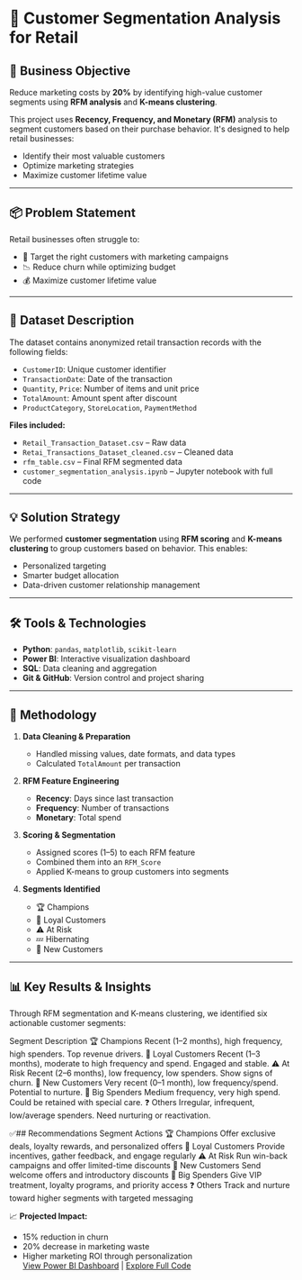 # 🧠 Customer Segmentation Analysis for Retail

## 🎯 Business Objective  
Reduce marketing costs by **20%** by identifying high-value customer segments using **RFM analysis** and **K-means clustering**.

This project uses **Recency, Frequency, and Monetary (RFM)** analysis to segment customers based on their purchase behavior. It's designed to help retail businesses:
- Identify their most valuable customers
- Optimize marketing strategies
- Maximize customer lifetime value

---

## 📦 Problem Statement  

Retail businesses often struggle to:
- 🎯 Target the right customers with marketing campaigns  
- 📉 Reduce churn while optimizing budget  
- 💰 Maximize customer lifetime value

---

## 📂 Dataset Description  

The dataset contains anonymized retail transaction records with the following fields:

- `CustomerID`: Unique customer identifier  
- `TransactionDate`: Date of the transaction  
- `Quantity`, `Price`: Number of items and unit price  
- `TotalAmount`: Amount spent after discount  
- `ProductCategory`, `StoreLocation`, `PaymentMethod`  

**Files included:**
- `Retail_Transaction_Dataset.csv` – Raw data  
- `Retai_Transactions_Dataset_cleaned.csv` – Cleaned data  
- `rfm_table.csv` – Final RFM segmented data  
- `customer_segmentation_analysis.ipynb` – Jupyter notebook with full code  

---

## 💡 Solution Strategy  

We performed **customer segmentation** using **RFM scoring** and **K-means clustering** to group customers based on behavior. This enables:
- Personalized targeting
- Smarter budget allocation
- Data-driven customer relationship management

---

## 🛠️ Tools & Technologies  

- **Python**: `pandas`, `matplotlib`, `scikit-learn`  
- **Power BI**: Interactive visualization dashboard  
- **SQL**: Data cleaning and aggregation  
- **Git & GitHub**: Version control and project sharing  

---

## 🔎 Methodology  

1. **Data Cleaning & Preparation**  
   - Handled missing values, date formats, and data types  
   - Calculated `TotalAmount` per transaction  

2. **RFM Feature Engineering**  
   - **Recency**: Days since last transaction  
   - **Frequency**: Number of transactions  
   - **Monetary**: Total spend  

3. **Scoring & Segmentation**  
   - Assigned scores (1–5) to each RFM feature  
   - Combined them into an `RFM_Score`  
   - Applied K-means to group customers into segments  

4. **Segments Identified**  
   - 🏆 Champions  
   - 🔁 Loyal Customers  
   - ⚠️ At Risk  
   - 💤 Hibernating  
   - 🌱 New Customers  

---

## 📊 Key Results & Insights  
Through RFM segmentation and K-means clustering, we identified six actionable customer segments:

Segment	Description
🏆 Champions	Recent (1–2 months), high frequency, high spenders. Top revenue drivers.
🔁 Loyal Customers	Recent (1–3 months), moderate to high frequency and spend. Engaged and stable.
⚠️ At Risk	Recent (2–6 months), low frequency, low spenders. Show signs of churn.
🌱 New Customers	Very recent (0–1 month), low frequency/spend. Potential to nurture.
💸 Big Spenders	Medium frequency, very high spend. Could be retained with special care.
❓ Others	Irregular, infrequent, low/average spenders. Need nurturing or reactivation.

✅## Recommendations
Segment	Actions
🏆 Champions	Offer exclusive deals, loyalty rewards, and personalized offers
🔁 Loyal Customers	Provide incentives, gather feedback, and engage regularly
⚠️ At Risk	Run win-back campaigns and offer limited-time discounts
🌱 New Customers	Send welcome offers and introductory discounts
💸 Big Spenders	Give VIP treatment, loyalty programs, and priority access
❓ Others	Track and nurture toward higher segments with targeted messaging
 

📈 **Projected Impact:**  
- 15% reduction in churn  
- 20% decrease in marketing waste  
- Higher marketing ROI through personalization  
[View Power BI Dashboard](https://app.powerbi.com/groups/me/reports/7e4e097a-76b5-479f-90f7-00d9e7f53d6a/ReportSectionf3082a9e74cd77544b86?experience=power-bi) | [Explore Full Code](notebooks/customer_segmentation.ipynb)
